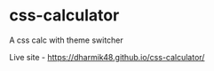 # css-calculator
A css calc with theme switcher

Live site - https://dharmik48.github.io/css-calculator/
